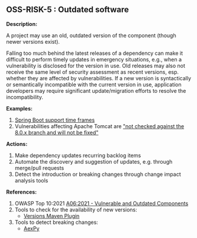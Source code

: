 ## OSS-RISK-5 : Outdated software

**Description:**

A project may use an old, outdated version of the component (though newer versions exist).

Falling too much behind the latest releases of a dependency can make it difficult to perform timely updates in emergency situations, e.g., when a vulnerability is disclosed for the version in use. Old releases may also not receive the same level of security assessment as recent versions, esp. whether they are affected by vulnerabilities. If a new version is syntactically or semantically incompatible with the current version in use, application developers may require significant update/migration efforts to resolve the incompatibility.

**Examples:**

1. [Spring Boot support time frames](https://spring.io/projects/spring-boot#support)
2. Vulnerabilities affecting Apache Tomcat are ["not checked against the 8.0.x branch and will not be fixed"](https://tomcat.apache.org/security-8.html)

**Actions:**

1. Make dependency updates recurring backlog items
2. Automate the discovery and suggestion of updates, e.g. through merge/pull requests
3. Detect the introduction or breaking changes through change impact analysis tools

**References:**

1. OWASP Top 10:2021 [A06:2021 - Vulnerable and Outdated Components](https://owasp.org/Top10/A06_2021-Vulnerable_and_Outdated_Components/)
2. Tools to check for the availability of new versions:
    - [Versions Maven Plugin](https://www.mojohaus.org/versions/versions-maven-plugin/index.html)
3. Tools to detect breaking changes:
    - [AexPy](https://github.com/StardustDL/aexpy)
